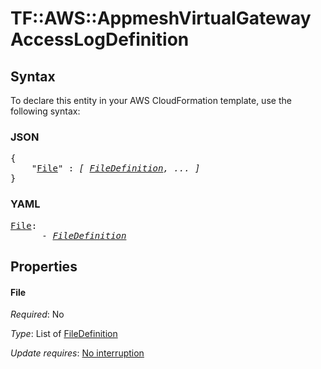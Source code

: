 # TF::AWS::AppmeshVirtualGateway AccessLogDefinition

## Syntax

To declare this entity in your AWS CloudFormation template, use the following syntax:

### JSON

<pre>
{
    "<a href="#file" title="File">File</a>" : <i>[ <a href="filedefinition.md">FileDefinition</a>, ... ]</i>
}
</pre>

### YAML

<pre>
<a href="#file" title="File">File</a>: <i>
      - <a href="filedefinition.md">FileDefinition</a></i>
</pre>

## Properties

#### File

_Required_: No

_Type_: List of <a href="filedefinition.md">FileDefinition</a>

_Update requires_: [No interruption](https://docs.aws.amazon.com/AWSCloudFormation/latest/UserGuide/using-cfn-updating-stacks-update-behaviors.html#update-no-interrupt)

